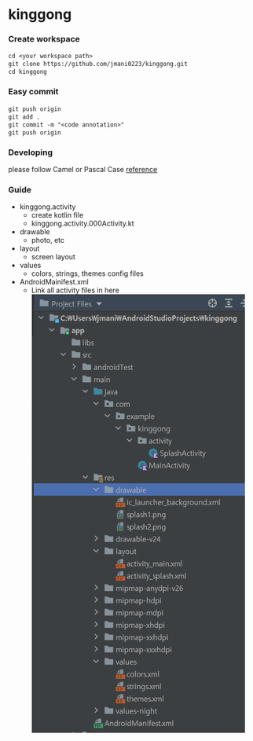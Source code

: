 # kinggong

### Create workspace
```
cd <your workspace path>
git clone https://github.com/jmani0223/kinggong.git
cd kinggong
```

### Easy commit
``` shell
git push origin
git add .
git commit -m "<code annotation>"
git push origin
```

### Developing

please follow Camel or Pascal Case 
[reference](https://lcw126.tistory.com/260)

### Guide
+ kinggong.activity
  + create kotlin file
  + kinggong.activity.000Activity.kt
+ drawable
  - photo, etc
+ layout
  - screen layout
+ values
  + colors, strings, themes config files
+ AndroidMainifest.xml
  + Link all activity files in here 
![file tree](img/tree.png)
